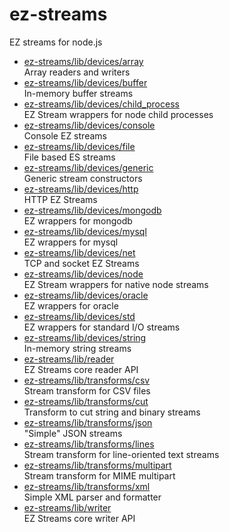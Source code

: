 # ez-streams

EZ streams for node.js

* [ez-streams/lib/devices/array](lib/devices/array.md)  
   Array readers and writers
* [ez-streams/lib/devices/buffer](lib/devices/buffer.md)  
   In-memory buffer streams
* [ez-streams/lib/devices/child_process](lib/devices/child_process.md)  
   EZ Stream wrappers for node child processes
* [ez-streams/lib/devices/console](lib/devices/console.md)  
   Console EZ streams
* [ez-streams/lib/devices/file](lib/devices/file.md)  
   File based ES streams
* [ez-streams/lib/devices/generic](lib/devices/generic.md)  
   Generic stream constructors
* [ez-streams/lib/devices/http](lib/devices/http.md)  
   HTTP EZ Streams
* [ez-streams/lib/devices/mongodb](lib/devices/mongodb.md)  
   EZ wrappers for mongodb
* [ez-streams/lib/devices/mysql](lib/devices/mysql.md)  
   EZ wrappers for mysql
* [ez-streams/lib/devices/net](lib/devices/net.md)  
   TCP and socket EZ Streams
* [ez-streams/lib/devices/node](lib/devices/node.md)  
   EZ Stream wrappers for native node streams
* [ez-streams/lib/devices/oracle](lib/devices/oracle.md)  
   EZ wrappers for oracle
* [ez-streams/lib/devices/std](lib/devices/std.md)  
   EZ wrappers for standard I/O streams
* [ez-streams/lib/devices/string](lib/devices/string.md)  
   In-memory string streams
* [ez-streams/lib/reader](lib/reader.md)  
   EZ Streams core reader API
* [ez-streams/lib/transforms/csv](lib/transforms/csv.md)  
   Stream transform for CSV files
* [ez-streams/lib/transforms/cut](lib/transforms/cut.md)  
   Transform to cut string and binary streams
* [ez-streams/lib/transforms/json](lib/transforms/json.md)  
   "Simple" JSON streams
* [ez-streams/lib/transforms/lines](lib/transforms/lines.md)  
   Stream transform for line-oriented text streams
* [ez-streams/lib/transforms/multipart](lib/transforms/multipart.md)  
   Stream transform for MIME multipart
* [ez-streams/lib/transforms/xml](lib/transforms/xml.md)  
  Simple XML parser and formatter
* [ez-streams/lib/writer](lib/writer.md)  
   EZ Streams core writer API
